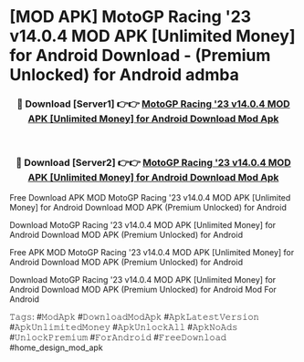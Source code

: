 # [MOD APK] MotoGP Racing '23 v14.0.4 MOD APK [Unlimited Money] for Android Download - (Premium Unlocked) for Android admba



<div align="center">
<h3>🔴 Download [Server1] 👉👉 <a href="https://momento.my/?title=MotoGP_Racing_'23_v14.0.4_MOD_APK_[Unlimited_Money]_for_Android_Download">MotoGP Racing '23 v14.0.4 MOD APK [Unlimited Money] for Android Download Mod Apk</a></h3><br>

<h3>🔴 Download [Server2] 👉👉 <a href="https://momento.my/?title=MotoGP_Racing_'23_v14.0.4_MOD_APK_[Unlimited_Money]_for_Android_Download">MotoGP Racing '23 v14.0.4 MOD APK [Unlimited Money] for Android Download Mod Apk</a></h3>
</div>



Free Download APK MOD MotoGP Racing '23 v14.0.4 MOD APK [Unlimited Money] for Android Download MOD APK (Premium Unlocked) for Android

Download MotoGP Racing '23 v14.0.4 MOD APK [Unlimited Money] for Android Download MOD APK (Premium Unlocked) for Android

Free APK MOD MotoGP Racing '23 v14.0.4 MOD APK [Unlimited Money] for Android Download MOD APK (Premium Unlocked) for Android

Download MotoGP Racing '23 v14.0.4 MOD APK [Unlimited Money] for Android Download MOD APK (Premium Unlocked) for Android Mod For Android

𝚃𝚊𝚐𝚜: #𝙼𝚘𝚍𝙰𝚙𝚔 #𝙳𝚘𝚠𝚗𝚕𝚘𝚊𝚍𝙼𝚘𝚍𝙰𝚙𝚔 #𝙰𝚙𝚔𝙻𝚊𝚝𝚎𝚜𝚝𝚅𝚎𝚛𝚜𝚒𝚘𝚗 #𝙰𝚙𝚔𝚄𝚗𝚕𝚒𝚖𝚒𝚝𝚎𝚍𝙼𝚘𝚗𝚎𝚢 #𝙰𝚙𝚔𝚄𝚗𝚕𝚘𝚌𝚔𝙰𝚕𝚕 #𝙰𝚙𝚔𝙽𝚘𝙰𝚍𝚜 #𝚄𝚗𝚕𝚘𝚌𝚔𝙿𝚛𝚎𝚖𝚒𝚞𝚖 #𝙵𝚘𝚛𝙰𝚗𝚍𝚛𝚘𝚒𝚍 #𝙵𝚛𝚎𝚎𝙳𝚘𝚠𝚗𝚕𝚘𝚊𝚍 #home_design_mod_apk
